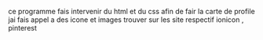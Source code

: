 ce programme fais intervenir du html et du css 
afin de fair la carte de profile jai fais appel a des icone et images trouver sur les site respectif ionicon , pinterest 
